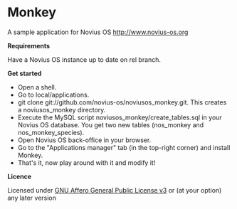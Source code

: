 Monkey
======

A sample application for Novius OS
http://www.novius-os.org

**Requirements**

Have a Novius OS instance up to date on rel branch.

**Get started**

* Open a shell.
* Go to local/applications.
* git clone git://github.com/novius-os/noviusos_monkey.git. This creates a noviusos_monkey directory.
* Execute the MySQL script noviusos_monkey/create_tables.sql in your Novius OS database. You get two new tables (nos_monkey and nos_monkey_species).
* Open Novius OS back-office in your browser.
* Go to the "Applications manager" tab (in the top-right corner) and install Monkey.
* That's it, now play around with it and modify it!

**Licence**

Licensed under [GNU Affero General Public License v3](http://www.gnu.org/licenses/agpl-3.0.html) or (at your option) any later version
